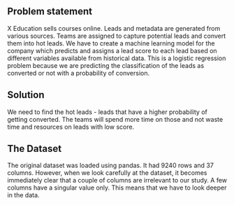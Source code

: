  ## Problem statement 
X Education sells courses online. Leads and metadata are generated from various sources. Teams are assigned to capture potential leads and convert them into hot leads. We have to create a machine learning model for the company which predicts and assigns a lead score to each lead based on different variables available from historical data. This is a logistic regression problem because we are predicting the classification of the leads as converted or not with a probability of conversion.  
## Solution 
We need to find the hot leads - leads that have a higher probability of getting converted. The teams will spend more time on those and not waste time and resources on leads with low score.  
## The Dataset 
The original dataset was loaded using pandas. It had 9240 rows and 37 columns. However, when we look carefully at the dataset, it becomes immediately clear that a couple of columns are irrelevant to our study. A few columns have a singular value only. This means that we have to look deeper in the data. 
